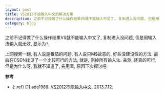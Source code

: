 ```yaml
---
layout: post
title: VS2013不能输入中文的解决方案
description: 之前不记得做了什么操作结果VS就不能输入中文了, 复制进入没问题, 但是用输入法输入就无效, 上网找到的方法是:删掉所有输入法,只留你用的那个......
category: blog
---
```


之前不记得做了什么操作结果VS就不能输入中文了, 复制进入没问题, 但是用输入法输入就无效, 显示为`?`.

上网搜索一翻, 有人说是番茄的问题, 有人说只M$故意的, 好些没建设性的方法, 最后在CSDN找见了一个比较可行的方法, 就是, 删掉所有输入法. 亲测, 还真的可行, 但是为什么呀, 我就不知道了, 先用着, 原因下次探讨吧.

**参考**  

* {:.ref} \[1] ade1986. [VS2012不能输入中文](http://bbs.csdn.net/topics/390516597). 2013.7.12. 
